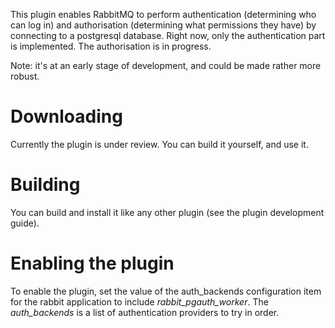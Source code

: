 This plugin enables RabbitMQ to perform authentication (determining who can log in) and 
authorisation (determining what permissions they have) by connecting to a postgresql database.
   Right now, only the authentication part is implemented. The authorisation is in progress. 

Note: it's at an early stage of development, and could be made rather more robust.

# Downloading

Currently the plugin is under review. You can build it yourself, and use it.

# Building

You can build and install it like any other plugin (see the plugin development guide).

# Enabling the plugin

To enable the plugin, set the value of the auth_backends configuration item for the rabbit application to include _rabbit_pgauth_worker_. The _auth_backends_ is a list of authentication providers to try in order. 



